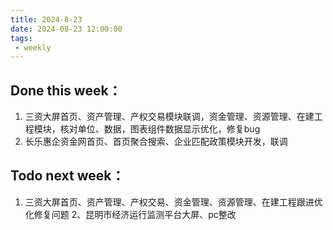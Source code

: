 ```yaml
---
title: 2024-8-23
date: 2024-08-23 12:00:00
tags: 
 - weekly
---
```


## Done this week：
   1. 三资大屏首页、资产管理、产权交易模块联调，资金管理、资源管理、在建工程模块，核对单位、数据，图表组件数据显示优化，修复bug
   2. 长乐惠企资金网首页、首页聚合搜索、企业匹配政策模块开发，联调
## Todo next week：
   1. 三资大屏首页、资产管理、产权交易、资金管理、资源管理、在建工程跟进优化修复问题
   2、昆明市经济运行监测平台大屏、pc整改